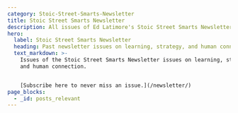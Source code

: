 ```yaml
---
category: Stoic-Street-Smarts-Newsletter
title: Stoic Street Smarts Newsletter
description: All issues of Ed Latimore's Stoic Street Smarts Newsletter
hero:
  label: Stoic Street Smarts Newsletter
  heading: Past newsletter issues on learning, strategy, and human connection.
  text_markdown: >-
    Issues of the Stoic Street Smarts Newsletter issues on learning, strategy,
    and human connection.


    [Subscribe here to never miss an issue.](/newsletter/)
page_blocks:
  - _id: posts_relevant
---
```


